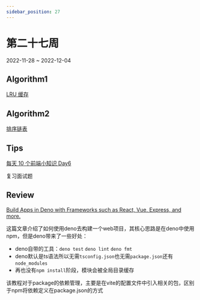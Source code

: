 ```yaml
---
sidebar_position: 27
---
```


# 第二十七周

2022-11-28 ~ 2022-12-04

## Algorithm1

[LRU 缓存](/leetcode/lru-cache/)

## Algorithm2

[排序链表](/leetcode/sort-list/)

## Tips

[每天 10 个前端小知识 Day6](https://juejin.cn/post/7129782761312747551)

复习面试题

## Review

[Build Apps in Deno with Frameworks such as React, Vue, Express, and more.](https://deno.com/blog/frameworks-with-npm)

这篇文章介绍了如何使用deno去构建一个web项目，其核心思路是在deno中使用npm，但是deno带来了一些好处：

- deno自带的工具：`deno test` `deno lint` `deno fmt`
- deno默认是ts语法所以无需`tsconfig.json`也无需`package.json`还有`node_modules`
- 再也没有`npm install`阶段，模块会被全局目录缓存

该教程对于package的依赖管理，主要是在vite的配置文件中引入相关的包，区别于npm将依赖定义在package.json的方式
